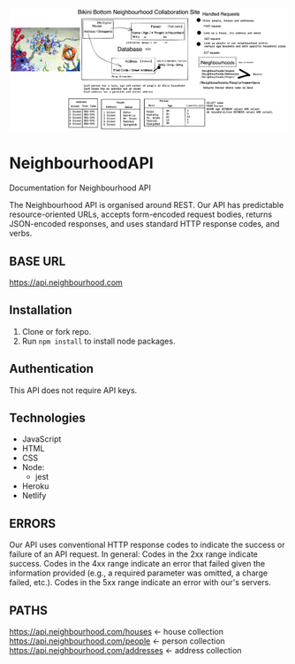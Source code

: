 ![Neighbourhood API](./media/BikiniBottomNeighbourhoodCollaboration.png "Poodle Logo")

# NeighbourhoodAPI
Documentation for Neighbourhood API

The Neighbourhood API is organised around REST.
Our API has predictable resource-oriented URLs, accepts form-encoded request bodies, returns JSON-encoded responses, and uses standard HTTP response codes, and verbs.

## BASE URL
 https://api.neighbourhood.com
## Installation
1. Clone or fork repo.
2. Run `npm install` to install node packages.
## Authentication 
This API does not require API keys. 
## Technologies
- JavaScript
- HTML
- CSS
- Node:
    - jest
- Heroku
- Netlify
## ERRORS
Our API uses conventional HTTP response codes to indicate the success or failure of an API request. In general: Codes in the 2xx range indicate success. Codes in the 4xx range indicate an error that failed given the information provided (e.g., a required parameter was omitted, a charge failed, etc.). Codes in the 5xx range indicate an error with our's servers.
## PATHS
https://api.neighbourhood.com/houses <- house collection
https://api.neighbourhood.com/people <- person collection
https://api.neighbourhood.com/addresses <- address collection 

